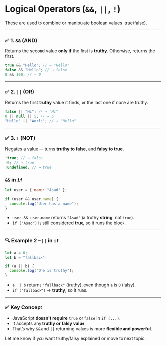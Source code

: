 # Logical Operators (`&&`, `||`, `!`)

These are used to combine or manipulate boolean values (true/false).

---

### ✅ 1. `&&` (AND)

Returns the second value **only if** the first is **truthy**. Otherwise, returns the first.

```js
true && "Hello"; // → "Hello"
false && "Hello"; // → false
0 && 100; // → 0
```

---

### ✅ 2. `||` (OR)

Returns the first **truthy** value it finds, or the last one if none are truthy.

```js
false || "Hi"; // → "Hi"
0 || null || 5; // → 5
"Hello" || "World"; // → "Hello"
```

---

### ✅ 3. `!` (NOT)

Negates a value — turns **truthy to false**, and **falsy to true**.

```js
!true; // → false
!0; // → true
!undefined; // → true
```

### `&&` in `if`

```js
let user = { name: "Asad" };

if (user && user.name) {
  console.log("User has a name");
}
```

- `user && user.name` returns `"Asad"` (a truthy **string**, not `true`).
- `if ("Asad")` is still considered **true**, so it runs the block.

---

### 🔍 Example 2 – `||` in `if`

```js
let a = 0;
let b = "fallback";

if (a || b) {
  console.log("One is truthy");
}
```

- `a || b` returns `"fallback"` (truthy), even though `a` is `0` (falsy).
- `if ("fallback")` → **truthy**, so it runs.

---

### ✅ Key Concept

- JavaScript **doesn't require** `true` or `false` in `if (...)`.
- It accepts any **truthy or falsy value**.
- That’s why `&&` and `||` returning values is more **flexible and powerful**.

Let me know if you want truthy/falsy explained or move to next topic.
